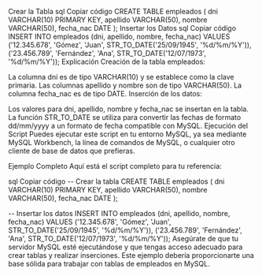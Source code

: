 Crear la Tabla
sql
Copiar código
CREATE TABLE empleados (
    dni VARCHAR(10) PRIMARY KEY,
    apellido VARCHAR(50),
    nombre VARCHAR(50),
    fecha_nac DATE
);
Insertar los Datos
sql
Copiar código
INSERT INTO empleados (dni, apellido, nombre, fecha_nac) VALUES
('12.345.678', 'Gómez', 'Juan', STR_TO_DATE('25/09/1945', '%d/%m/%Y')),
('23.456.789', 'Fernández', 'Ana', STR_TO_DATE('12/07/1973', '%d/%m/%Y'));
Explicación
Creación de la tabla empleados:

La columna dni es de tipo VARCHAR(10) y se establece como la clave primaria.
Las columnas apellido y nombre son de tipo VARCHAR(50).
La columna fecha_nac es de tipo DATE.
Inserción de los datos:

Los valores para dni, apellido, nombre y fecha_nac se insertan en la tabla.
La función STR_TO_DATE se utiliza para convertir las fechas de formato dd/mm/yyyy a un formato de fecha compatible con MySQL.
Ejecución del Script
Puedes ejecutar este script en tu entorno MySQL, ya sea mediante MySQL Workbench, la línea de comandos de MySQL, o cualquier otro cliente de base de datos que prefieras.

Ejemplo Completo
Aquí está el script completo para tu referencia:

sql
Copiar código
-- Crear la tabla
CREATE TABLE empleados (
    dni VARCHAR(10) PRIMARY KEY,
    apellido VARCHAR(50),
    nombre VARCHAR(50),
    fecha_nac DATE
);

-- Insertar los datos
INSERT INTO empleados (dni, apellido, nombre, fecha_nac) VALUES
('12.345.678', 'Gómez', 'Juan', STR_TO_DATE('25/09/1945', '%d/%m/%Y')),
('23.456.789', 'Fernández', 'Ana', STR_TO_DATE('12/07/1973', '%d/%m/%Y'));
Asegúrate de que tu servidor MySQL esté ejecutándose y que tengas acceso adecuado para crear tablas y realizar inserciones. Este ejemplo debería proporcionarte una base sólida para trabajar con tablas de empleados en MySQL.